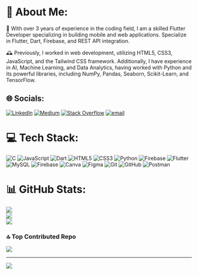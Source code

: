 # 💫 About Me:
🚀 With over 3 years of experience in the coding field, I am a skilled Flutter Developer specializing in building mobile and web applications. Specialize in Flutter, Dart, Firebase, and REST API integration.

🕰 Previously, I worked in web development, utilizing HTML5, CSS3, JavaScript, and the Tailwind CSS framework. Additionally, I have experience in AI, Machine Learning, and Data Analytics, having worked with Python and its powerful libraries, including NumPy, Pandas, Seaborn, Scikit-Learn, and TensorFlow.


## 🌐 Socials:
[![LinkedIn](https://img.shields.io/badge/LinkedIn-%230077B5.svg?logo=linkedin&logoColor=white)](https://linkedin.com/in/abdullahkhankakar) [![Medium](https://img.shields.io/badge/Medium-12100E?logo=medium&logoColor=white)](https://medium.com/@abdullahkhan4465917) [![Stack Overflow](https://img.shields.io/badge/-Stackoverflow-FE7A16?logo=stack-overflow&logoColor=white)](https://stackoverflow.com/users/29281039) [![email](https://img.shields.io/badge/Email-D14836?logo=gmail&logoColor=white)](mailto:abdullahkhan4465917@gmail.com) 

# 💻 Tech Stack:
![C](https://img.shields.io/badge/c-%2300599C.svg?style=for-the-badge&logo=c&logoColor=white) ![JavaScript](https://img.shields.io/badge/javascript-%23323330.svg?style=for-the-badge&logo=javascript&logoColor=%23F7DF1E) ![Dart](https://img.shields.io/badge/dart-%230175C2.svg?style=for-the-badge&logo=dart&logoColor=white) ![HTML5](https://img.shields.io/badge/html5-%23E34F26.svg?style=for-the-badge&logo=html5&logoColor=white) ![CSS3](https://img.shields.io/badge/css3-%231572B6.svg?style=for-the-badge&logo=css3&logoColor=white) ![Python](https://img.shields.io/badge/python-3670A0?style=for-the-badge&logo=python&logoColor=ffdd54) ![Firebase](https://img.shields.io/badge/firebase-%23039BE5.svg?style=for-the-badge&logo=firebase) ![Flutter](https://img.shields.io/badge/Flutter-%2302569B.svg?style=for-the-badge&logo=Flutter&logoColor=white) ![MySQL](https://img.shields.io/badge/mysql-4479A1.svg?style=for-the-badge&logo=mysql&logoColor=white) ![Firebase](https://img.shields.io/badge/firebase-a08021?style=for-the-badge&logo=firebase&logoColor=ffcd34) ![Canva](https://img.shields.io/badge/Canva-%2300C4CC.svg?style=for-the-badge&logo=Canva&logoColor=white) ![Figma](https://img.shields.io/badge/figma-%23F24E1E.svg?style=for-the-badge&logo=figma&logoColor=white) ![Git](https://img.shields.io/badge/git-%23F05033.svg?style=for-the-badge&logo=git&logoColor=white) ![GitHub](https://img.shields.io/badge/github-%23121011.svg?style=for-the-badge&logo=github&logoColor=white) ![Postman](https://img.shields.io/badge/Postman-FF6C37?style=for-the-badge&logo=postman&logoColor=white)
# 📊 GitHub Stats:
![](https://github-readme-stats.vercel.app/api?username=abdullahprojects&theme=dark&hide_border=false&include_all_commits=false&count_private=false)<br/>
![](https://nirzak-streak-stats.vercel.app/?user=abdullahprojects&theme=dark&hide_border=false)<br/>
![](https://github-readme-stats.vercel.app/api/top-langs/?username=abdullahprojects&theme=dark&hide_border=false&include_all_commits=false&count_private=false&layout=compact)

### 🔝 Top Contributed Repo
![](https://github-contributor-stats.vercel.app/api?username=abdullahprojects&limit=5&theme=dark&combine_all_yearly_contributions=true)

---
[![](https://visitcount.itsvg.in/api?id=abdullahprojects&icon=0&color=0)](https://visitcount.itsvg.in)

<!-- Proudly created with GPRM ( https://gprm.itsvg.in ) -->
